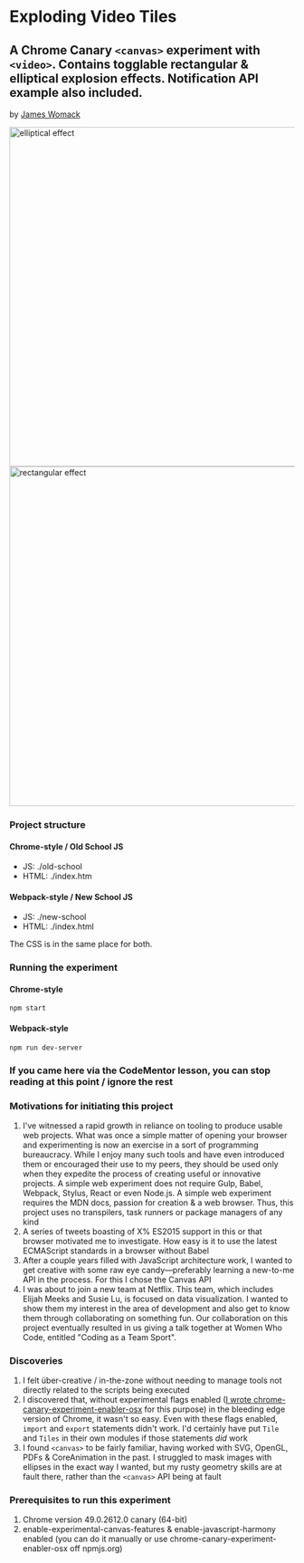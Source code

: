 # Exploding Video Tiles

## A Chrome Canary `<canvas>` experiment with `<video>`. Contains togglable rectangular & elliptical explosion effects. Notification API example also included.

by [James Womack](http://womack.io)

<img src="http://i.imgur.com/oRdLPRf.png" alt="elliptical effect" width="600" />
<img src="http://i.imgur.com/YPHQv5n.png" alt="rectangular effect" width="600" />

### Project structure
#### Chrome-style / Old School JS
* JS: ./old-school
* HTML: ./index.htm
#### Webpack-style / New School JS
* JS: ./new-school
* HTML: ./index.html

The CSS is in the same place for both.

### Running the experiment
#### Chrome-style
`npm start`
#### Webpack-style
`npm run dev-server`

### If you came here via the CodeMentor lesson, you can stop reading at this point / ignore the rest

### Motivations for initiating this project
1. I've witnessed a rapid growth in reliance on tooling to produce usable web projects. What was once a simple matter of opening your browser and experimenting is now an exercise in a sort of programming bureaucracy. While I enjoy many such tools and have even introduced them or encouraged their use to my peers, they should be used only when they expedite the process of creating useful or innovative projects. A simple web experiment does not require Gulp, Babel, Webpack, Stylus, React or even Node.js. A simple web experiment requires the MDN docs, passion for creation & a web browser. Thus, this project uses no transpilers, task runners or package managers of any kind
2. A series of tweets boasting of X% ES2015 support in this or that browser motivated me to investigate. How easy is it to use the latest ECMAScript standards in a browser without Babel
3. After a couple years filled with JavaScript architecture work, I wanted to get creative with some raw eye candy—preferably learning a new-to-me API in the process. For this I chose the Canvas API
4. I was about to join a new team at Netflix. This team, which includes Elijah Meeks and Susie Lu, is focused on data visualization. I wanted to show them my interest in the area of development and also get to know them through collaborating on something fun. Our collaboration on this project eventually resulted in us giving a talk together at Women Who Code, entitled "Coding as a Team Sport".

### Discoveries
1. I felt über-creative / in-the-zone without needing to manage tools not directly related to the scripts being executed
2. I discovered that, without experimental flags enabled ([I wrote chrome-canary-experiment-enabler-osx](https://github.com/jameswomack/chrome-canary-experiment-enabler-osx) for this purpose) in the bleeding edge version of Chrome, it wasn't so easy. Even with these flags enabled, `import` and `export` statements didn't work. I'd certainly have put `Tile` and `Tiles` in their own modules if those statements *did* work
3. I found `<canvas>` to be fairly familiar, having worked with SVG, OpenGL, PDFs & CoreAnimation in the past. I struggled to mask images with ellipses in the exact way I wanted, but my rusty geometry skills are at fault there, rather than the `<canvas>` API being at fault

### Prerequisites to run this experiment
1. Chrome version 49.0.2612.0 canary (64-bit)
2. enable-experimental-canvas-features & enable-javascript-harmony enabled (you can do it manually or use chrome-canary-experiment-enabler-osx off npmjs.org)
